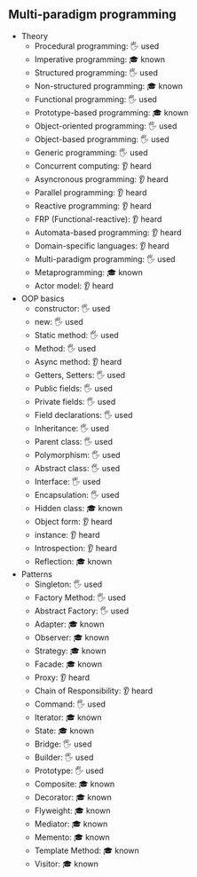 ## Multi-paradigm programming

- Theory
  - Procedural programming: 🖐 used
  - Imperative programming: 🎓 known
  - Structured programming: 🖐 used
  - Non-structured programming: 🎓 known
  - Functional programming: 🖐 used
  - Prototype-based programming: 🎓 known
  - Object-oriented programming: 🖐 used
  - Object-based programming: 🖐 used
  - Generic programming: 🖐 used
  - Concurrent computing: 👂 heard
  - Asyncronous programming: 👂 heard
  - Parallel programming: 👂 heard
  - Reactive programming: 👂 heard
  - FRP (Functional-reactive): 👂 heard
  - Automata-based programming: 👂 heard
  - Domain-specific languages: 👂 heard
  - Multi-paradigm programming: 🖐 used
  - Metaprogramming: 🎓 known
  - Actor model: 👂 heard
- OOP basics
  - constructor: 🖐 used
  - new: 🖐 used
  - Static method: 🖐 used
  - Method: 🖐 used
  - Async method: 👂 heard
  - Getters, Setters: 🖐 used
  - Public fields: 🖐 used
  - Private fields: 🖐 used
  - Field declarations: 🖐 used
  - Inheritance: 🖐 used
  - Parent class: 🖐 used
  - Polymorphism: 🖐 used
  - Abstract class: 🖐 used
  - Interface: 🖐 used
  - Encapsulation: 🖐 used
  - Hidden class: 🎓 known
  - Object form: 👂 heard
  - instance: 👂 heard
  - Introspection: 👂 heard
  - Reflection: 🎓 known
- Patterns
  - Singleton: 🖐 used
  - Factory Method: 🖐 used
  - Abstract Factory: 🖐 used
  - Adapter: 🎓 known
  - Observer: 🎓 known
  - Strategy: 🎓 known
  - Facade: 🎓 known
  - Proxy: 👂 heard
  - Chain of Responsibility: 👂 heard
  - Command: 🖐 used
  - Iterator: 🎓 known
  - State: 🎓 known
  - Bridge: 🖐 used
  - Builder: 🖐 used
  - Prototype: 🖐 used
  - Composite: 🎓 known
  - Decorator: 🎓 known
  - Flyweight: 🎓 known
  - Mediator: 🎓 known
  - Memento: 🎓 known
  - Template Method: 🎓 known
  - Visitor: 🎓 known
